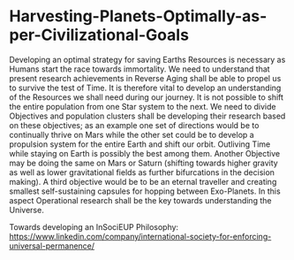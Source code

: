 # Harvesting-Planets-Optimally-as-per-Civilizational-Goals
Developing an optimal strategy for saving Earths Resources is necessary as Humans start the race towards immortality. We need to understand that present research achievements in Reverse Aging shall be able to propel us to survive the test of Time. It is therefore vital to develop an understanding of the Resources we shall need during our journey. It is not possible to shift the entire population from one Star system to the next. We need to divide Objectives and population clusters shall be developing their research based on these objectives; as an example one set of directions would be to continually thrive on Mars while the other set could be to develop a propulsion system for the entire Earth and shift our orbit. Outliving Time while staying on Earth is possibly the best among them. Another Objective may be doing the same on Mars or Saturn (shifting towards higher gravity as well as lower gravitational fields as further bifurcations in the decision making). A third objective would be to be an eternal traveller and creating smallest self-sustaining capsules for hopping between Exo-Planets. In this aspect Operational research shall be the key towards understanding the Universe.

Towards developing an InSociEUP Philosophy: https://www.linkedin.com/company/international-society-for-enforcing-universal-permanence/
